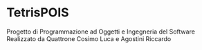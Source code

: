 # TetrisPOIS
Progetto di Programmazione ad Oggetti e Ingegneria del Software
Realizzato da Quattrone Cosimo Luca e Agostini Riccardo
